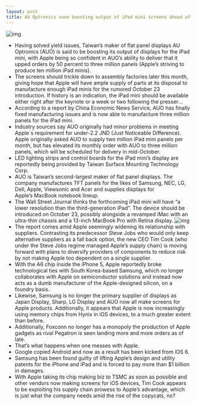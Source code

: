 ```yaml
---
layout: post
title: AU Optronics seen boosting output of iPad mini screens ahead of next weeks unveiling
---
```

![img](http://media.idownloadblog.com/wp-content/uploads/2012/02/ipad-display.jpg)
* Having solved yield issues, Taiwan’s maker of flat panel displays AU Optronics (AUO) is said to be boosting its output of displays for the iPad mini, with Apple being so confident in AUO’s ability to deliver that it upped orders by 50 percent to three million panels (Apple’s striving to produce ten million iPad minis).
* The screens should trickle down to assembly factories later this month, giving hope that Apple will have ample supply of parts at its disposal to manufacture enough iPad minis for the rumored October 23 introduction. If history is an indication, the iPad mini should be available either right after the keynote or a week or two following the presser…
* According to a report by China Economic News Service, AUO has finally fixed manufacturing issues and is now able to manufacture three million panels for the iPad mini.
* Industry sources say AUO originally had minor problems in meeting Apple`s requirement for under-2.2 JND (Just Noticeable Difference). Apple originally asked AUO to supply two million iPad mini panels per month, but has elevated its monthly order with AUO to three million panels, which will be scheduled for delivery in mid-October.
* LED lighting strips and control boards for the iPad mini’s display are reportedly being provided by Taiwan Surface Mounting Technology Corp.
* AUO is Taiwan’s second-largest maker of flat panel displays. The company manufactures TFT panels for the likes of Samsung, NEC, LG, Dell, Apple, Viewsonic and Acer and supplies displays for Apple’s MacBook notebook lineup.
* The Wall Street Journal thinks the forthcoming iPad mini will have “a lower resolution than the third-generation iPad”. The device should be introduced on October 23, possibly alongside a revamped iMac with an ultra-thin chassis and a 13-inch MacBook Pro with Retina display.
![img](http://media.idownloadblog.com/wp-content/uploads/2011/10/ipad-retina-e1319687227605.jpg)
* The report comes amid Apple seemingly widening its relationship with suppliers. Contrasting its predecessor Steve Jobs who would only keep alternative suppliers as a fall back option, the new CEO Tim Cook (who under the Steve Jobs regime managed Apple’s supply chain) is moving forward with plans to diversify providers of components to reduce risk by not making Apple too dependent on a single supplier.
* With the A6 chip inside the iPhone 5, Apple reportedly broke technological ties with South Korea-based Samsung, which no longer collaborates with Apple on semiconductor solutions and instead now acts as a dumb manufacturer of the Apple-designed silicon, on a foundry basis.
* Likewise, Samsung is no longer the primary supplier of displays as Japan Display, Sharp, LG Display and AUO now all make screens for Apple products. Additionally, it appears that Apple is now increasingly using memory chips from Hynix in iOS devices, to a much greater extent than before.
* Additionally, Foxconn no longer has a monopoly the production of Apple gadgets as rival Pegatron is seen landing more and more orders as of late.
* That’s what happens when one messes with Apple.
* Google copied Android and now as a result has been kicked from iOS 6.
* Samsung has been found guilty of lifting Apple’s design and utility patents for the iPhone and iPad and is forced to pay more than $1 billion in damages.
* With Apple taking its chip making biz to TSMC as soon as possible and other vendors now making screens for iOS devices, Tim Cook appears to be exploiting his supply chain prowess to Apple’s advantage, which is just what the company needs amid the rise of the copycats, no?

